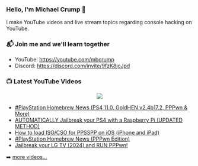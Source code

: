 ### Hello, I'm Michael Crump 👋

I make YouTube videos and live stream topics regarding console hacking on YouTube. 

### 📬 Join me and we'll learn together

- YouTube: https://youtube.com/mbcrump
- Discord: https://discord.com/invite/9fzK8jcJpd

### 📺 Latest YouTube Videos

<div align="center">

[<img src="https://img.shields.io/badge/-Subscribe-red?style=for-the-badge&logo=youtube&logoColor=white"/>](https://www.youtube.com/c/mbcrump?sub_confirmation=1)

</div>

<!-- YOUTUBE:START -->
- [#PlayStation Homebrew News &lpar;PS4 11.0, GoldHEN v2.4b17.2, PPPwn &amp; More&rpar;](https://www.youtube.com/watch?v=2GhLYMlQZso)
- [AUTOMATICALLY Jailbreak your PS4 with a Raspberry Pi &lpar;UPDATED METHOD&rpar;](https://www.youtube.com/watch?v=MTFHm7liYrU)
- [How to load ISO/CSO for PPSSPP on iOS &lpar;iPhone and iPad&rpar;](https://www.youtube.com/watch?v=IM_D_0G5Il0)
- [#PlayStation Homebrew News &lpar;PPPwn Edition&rpar;](https://www.youtube.com/watch?v=6G6R5YUp5bA)
- [Jailbreak your LG TV &lpar;2024&rpar; and RUN PPPwn!](https://www.youtube.com/watch?v=zYoesrUsIj8)
<!-- YOUTUBE:END -->

➡️ [more videos...](https://youtube.com/mbcrump)

